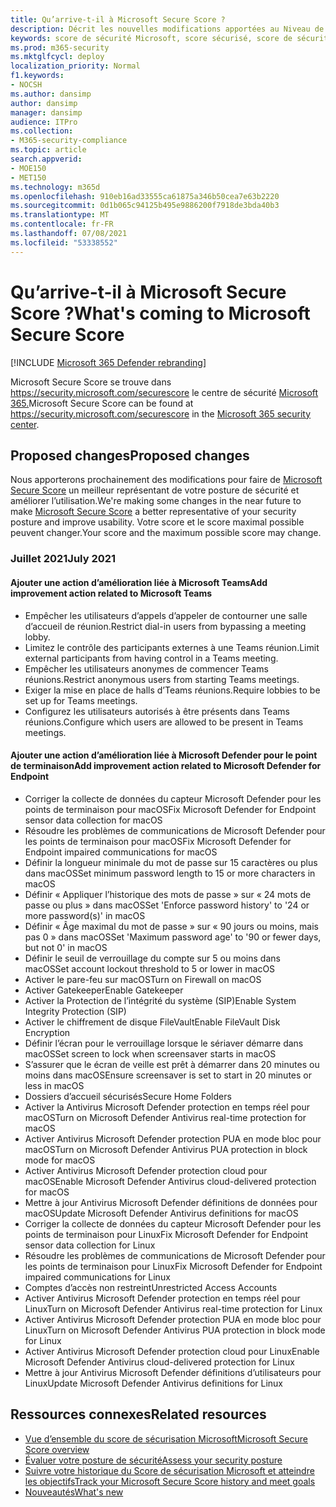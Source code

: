 ```yaml
---
title: Qu’arrive-t-il à Microsoft Secure Score ?
description: Décrit les nouvelles modifications apportées au Niveau de sécurité Microsoft dans le centre Microsoft 365 sécurité microsoft.
keywords: score de sécurité Microsoft, score sécurisé, score de sécurité Office 365, score de sécurité Microsoft, centre de sécurité Microsoft 365, actions d’amélioration
ms.prod: m365-security
ms.mktglfcycl: deploy
localization_priority: Normal
f1.keywords:
- NOCSH
ms.author: dansimp
author: dansimp
manager: dansimp
audience: ITPro
ms.collection:
- M365-security-compliance
ms.topic: article
search.appverid:
- MOE150
- MET150
ms.technology: m365d
ms.openlocfilehash: 910eb16ad33555ca61875a346b50cea7e63b2220
ms.sourcegitcommit: 0d1b065c94125b495e9886200f7918de3bda40b3
ms.translationtype: MT
ms.contentlocale: fr-FR
ms.lasthandoff: 07/08/2021
ms.locfileid: "53338552"
---
```

# <a name="whats-coming-to-microsoft-secure-score"></a><span data-ttu-id="c300a-104">Qu’arrive-t-il à Microsoft Secure Score ?</span><span class="sxs-lookup"><span data-stu-id="c300a-104">What's coming to Microsoft Secure Score</span></span>

[!INCLUDE [Microsoft 365 Defender rebranding](../includes/microsoft-defender.md)]

<span data-ttu-id="c300a-105">Microsoft Secure Score se trouve dans https://security.microsoft.com/securescore le centre de sécurité [Microsoft 365.](overview-security-center.md)</span><span class="sxs-lookup"><span data-stu-id="c300a-105">Microsoft Secure Score can be found at https://security.microsoft.com/securescore in the [Microsoft 365 security center](overview-security-center.md).</span></span>

## <a name="proposed-changes"></a><span data-ttu-id="c300a-106">Proposed changes</span><span class="sxs-lookup"><span data-stu-id="c300a-106">Proposed changes</span></span>

<span data-ttu-id="c300a-107">Nous apporterons prochainement des modifications pour faire de [Microsoft Secure Score](microsoft-secure-score.md) un meilleur représentant de votre posture de sécurité et améliorer l’utilisation.</span><span class="sxs-lookup"><span data-stu-id="c300a-107">We're making some changes in the near future to make [Microsoft Secure Score](microsoft-secure-score.md) a better representative of your security posture and improve usability.</span></span> <span data-ttu-id="c300a-108">Votre score et le score maximal possible peuvent changer.</span><span class="sxs-lookup"><span data-stu-id="c300a-108">Your score and the maximum possible score may change.</span></span>

### <a name="july-2021"></a><span data-ttu-id="c300a-109">Juillet 2021</span><span class="sxs-lookup"><span data-stu-id="c300a-109">July 2021</span></span>

#### <a name="add-improvement-action-related-to-microsoft-teams"></a><span data-ttu-id="c300a-110">Ajouter une action d’amélioration liée à Microsoft Teams</span><span class="sxs-lookup"><span data-stu-id="c300a-110">Add improvement action related to Microsoft Teams</span></span>

- <span data-ttu-id="c300a-111">Empêcher les utilisateurs d’appels d’appeler de contourner une salle d’accueil de réunion.</span><span class="sxs-lookup"><span data-stu-id="c300a-111">Restrict dial-in users from bypassing a meeting lobby.</span></span>
- <span data-ttu-id="c300a-112">Limitez le contrôle des participants externes à une Teams réunion.</span><span class="sxs-lookup"><span data-stu-id="c300a-112">Limit external participants from having control in a Teams meeting.</span></span>
- <span data-ttu-id="c300a-113">Empêcher les utilisateurs anonymes de commencer Teams réunions.</span><span class="sxs-lookup"><span data-stu-id="c300a-113">Restrict anonymous users from starting Teams meetings.</span></span>
- <span data-ttu-id="c300a-114">Exiger la mise en place de halls d’Teams réunions.</span><span class="sxs-lookup"><span data-stu-id="c300a-114">Require lobbies to be set up for Teams meetings.</span></span>
- <span data-ttu-id="c300a-115">Configurez les utilisateurs autorisés à être présents dans Teams réunions.</span><span class="sxs-lookup"><span data-stu-id="c300a-115">Configure which users are allowed to be present in Teams meetings.</span></span>

#### <a name="add-improvement-action-related-to-microsoft-defender-for-endpoint"></a><span data-ttu-id="c300a-116">Ajouter une action d’amélioration liée à Microsoft Defender pour le point de terminaison</span><span class="sxs-lookup"><span data-stu-id="c300a-116">Add improvement action related to Microsoft Defender for Endpoint</span></span>
- <span data-ttu-id="c300a-117">Corriger la collecte de données du capteur Microsoft Defender pour les points de terminaison pour macOS</span><span class="sxs-lookup"><span data-stu-id="c300a-117">Fix Microsoft Defender for Endpoint sensor data collection for macOS</span></span>
- <span data-ttu-id="c300a-118">Résoudre les problèmes de communications de Microsoft Defender pour les points de terminaison pour macOS</span><span class="sxs-lookup"><span data-stu-id="c300a-118">Fix Microsoft Defender for Endpoint impaired communications for macOS</span></span>
- <span data-ttu-id="c300a-119">Définir la longueur minimale du mot de passe sur 15 caractères ou plus dans macOS</span><span class="sxs-lookup"><span data-stu-id="c300a-119">Set minimum password length to 15 or more characters in macOS</span></span>
- <span data-ttu-id="c300a-120">Définir « Appliquer l’historique des mots de passe » sur « 24 mots de passe ou plus » dans macOS</span><span class="sxs-lookup"><span data-stu-id="c300a-120">Set 'Enforce password history' to '24 or more password(s)' in macOS</span></span>
- <span data-ttu-id="c300a-121">Définir « Âge maximal du mot de passe » sur « 90 jours ou moins, mais pas 0 » dans macOS</span><span class="sxs-lookup"><span data-stu-id="c300a-121">Set 'Maximum password age' to '90 or fewer days, but not 0' in macOS</span></span>
- <span data-ttu-id="c300a-122">Définir le seuil de verrouillage du compte sur 5 ou moins dans macOS</span><span class="sxs-lookup"><span data-stu-id="c300a-122">Set account lockout threshold to 5 or lower in macOS</span></span>
- <span data-ttu-id="c300a-123">Activer le pare-feu sur macOS</span><span class="sxs-lookup"><span data-stu-id="c300a-123">Turn on Firewall on macOS</span></span>
- <span data-ttu-id="c300a-124">Activer Gatekeeper</span><span class="sxs-lookup"><span data-stu-id="c300a-124">Enable Gatekeeper</span></span>
- <span data-ttu-id="c300a-125">Activer la Protection de l’intégrité du système (SIP)</span><span class="sxs-lookup"><span data-stu-id="c300a-125">Enable System Integrity Protection (SIP)</span></span>
- <span data-ttu-id="c300a-126">Activer le chiffrement de disque FileVault</span><span class="sxs-lookup"><span data-stu-id="c300a-126">Enable FileVault Disk Encryption</span></span>
- <span data-ttu-id="c300a-127">Définir l’écran pour le verrouillage lorsque le sériaver démarre dans macOS</span><span class="sxs-lookup"><span data-stu-id="c300a-127">Set screen to lock when screensaver starts in macOS</span></span>
- <span data-ttu-id="c300a-128">S’assurer que le écran de veille est prêt à démarrer dans 20 minutes ou moins dans macOS</span><span class="sxs-lookup"><span data-stu-id="c300a-128">Ensure screensaver is set to start in 20 minutes or less in macOS</span></span>
- <span data-ttu-id="c300a-129">Dossiers d’accueil sécurisés</span><span class="sxs-lookup"><span data-stu-id="c300a-129">Secure Home Folders</span></span>
- <span data-ttu-id="c300a-130">Activer la Antivirus Microsoft Defender protection en temps réel pour macOS</span><span class="sxs-lookup"><span data-stu-id="c300a-130">Turn on Microsoft Defender Antivirus real-time protection for macOS</span></span>
- <span data-ttu-id="c300a-131">Activer Antivirus Microsoft Defender protection PUA en mode bloc pour macOS</span><span class="sxs-lookup"><span data-stu-id="c300a-131">Turn on Microsoft Defender Antivirus PUA protection in block mode for macOS</span></span>
- <span data-ttu-id="c300a-132">Activer Antivirus Microsoft Defender protection cloud pour macOS</span><span class="sxs-lookup"><span data-stu-id="c300a-132">Enable Microsoft Defender Antivirus cloud-delivered protection for macOS</span></span>
- <span data-ttu-id="c300a-133">Mettre à jour Antivirus Microsoft Defender définitions de données pour macOS</span><span class="sxs-lookup"><span data-stu-id="c300a-133">Update Microsoft Defender Antivirus definitions for macOS</span></span>
- <span data-ttu-id="c300a-134">Corriger la collecte de données du capteur Microsoft Defender pour les points de terminaison pour Linux</span><span class="sxs-lookup"><span data-stu-id="c300a-134">Fix Microsoft Defender for Endpoint sensor data collection for Linux</span></span>
- <span data-ttu-id="c300a-135">Résoudre les problèmes de communications de Microsoft Defender pour les points de terminaison pour Linux</span><span class="sxs-lookup"><span data-stu-id="c300a-135">Fix Microsoft Defender for Endpoint impaired communications for Linux</span></span>
- <span data-ttu-id="c300a-136">Comptes d’accès non restreint</span><span class="sxs-lookup"><span data-stu-id="c300a-136">Unrestricted Access Accounts</span></span>
- <span data-ttu-id="c300a-137">Activer Antivirus Microsoft Defender protection en temps réel pour Linux</span><span class="sxs-lookup"><span data-stu-id="c300a-137">Turn on Microsoft Defender Antivirus real-time protection for Linux</span></span>
- <span data-ttu-id="c300a-138">Activer Antivirus Microsoft Defender protection PUA en mode bloc pour Linux</span><span class="sxs-lookup"><span data-stu-id="c300a-138">Turn on Microsoft Defender Antivirus PUA protection in block mode for Linux</span></span>
- <span data-ttu-id="c300a-139">Activer Antivirus Microsoft Defender protection cloud pour Linux</span><span class="sxs-lookup"><span data-stu-id="c300a-139">Enable Microsoft Defender Antivirus cloud-delivered protection for Linux</span></span>
- <span data-ttu-id="c300a-140">Mettre à jour Antivirus Microsoft Defender définitions d’utilisateurs pour Linux</span><span class="sxs-lookup"><span data-stu-id="c300a-140">Update Microsoft Defender Antivirus definitions for Linux</span></span>



## <a name="related-resources"></a><span data-ttu-id="c300a-141">Ressources connexes</span><span class="sxs-lookup"><span data-stu-id="c300a-141">Related resources</span></span>

- [<span data-ttu-id="c300a-142">Vue d’ensemble du score de sécurisation Microsoft</span><span class="sxs-lookup"><span data-stu-id="c300a-142">Microsoft Secure Score overview</span></span>](microsoft-secure-score.md)
- [<span data-ttu-id="c300a-143">Évaluer votre posture de sécurité</span><span class="sxs-lookup"><span data-stu-id="c300a-143">Assess your security posture</span></span>](microsoft-secure-score-improvement-actions.md)
- [<span data-ttu-id="c300a-144">Suivre votre historique du Score de sécurisation Microsoft et atteindre les objectifs</span><span class="sxs-lookup"><span data-stu-id="c300a-144">Track your Microsoft Secure Score history and meet goals</span></span>](microsoft-secure-score-history-metrics-trends.md)
- [<span data-ttu-id="c300a-145">Nouveautés</span><span class="sxs-lookup"><span data-stu-id="c300a-145">What's new</span></span>](microsoft-secure-score-whats-new.md)
